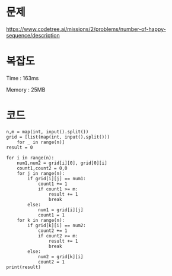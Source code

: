 # 문제
https://www.codetree.ai/missions/2/problems/number-of-happy-sequence/description

# 복잡도
Time : 163ms <p>
Memory : 25MB

# 코드
```
n,m = map(int, input().split())
grid = [list(map(int, input().split())) 
    for _ in range(n)]
result = 0

for i in range(n):
    num1,num2 = grid[i][0], grid[0][i]
    count1,count2 = 0,0
    for j in range(n):
        if grid[i][j] == num1:
            count1 += 1
            if count1 >= m:
                result += 1
                break
        else:
            num1 = grid[i][j]
            count1 = 1
    for k in range(n):
        if grid[k][i] == num2:
            count2 += 1
            if count2 >= m:
                result += 1
                break
        else:
            num2 = grid[k][i]
            count2 = 1
print(result)
```
